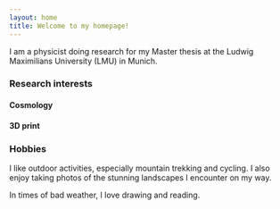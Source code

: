 ```yaml
---
layout: home
title: Welcome to my homepage!
---
```


I am a physicist doing research for my Master thesis at the Ludwig Maximilians University (LMU) in Munich.

### Research interests

#### Cosmology

#### 3D print

### Hobbies

I like outdoor activities, especially mountain trekking and cycling. I also enjoy taking photos of the stunning landscapes I encounter on my way.

In times of bad weather, I love drawing and reading.
